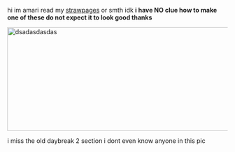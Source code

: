 hi im amari read my [strawpages](https://worstleon.straw.page/) or smth idk
**i have NO clue how to make one of these do not expect it to look good thanks**



<img width="706" height="238" alt="dsadasdasdas" src="https://github.com/user-attachments/assets/fbf03ed0-4757-4720-aa4d-c236f86df309" />

i miss the old daybreak 2 section i dont even know anyone in this pic
